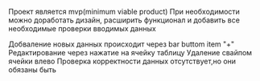 Проект является mvp(minimum viable product)
При необходимости можно доработать дизайн, расширить функционал и добавить все необходимые проверки вводимых данных


Добваление новых данных происходит через bar buttom item "+"
Редактирование через нажатие на ячейку таблицу
Удаление свайпом ячейки влево 
Проверка корректности данных отсутствует,но они обязаны быть
